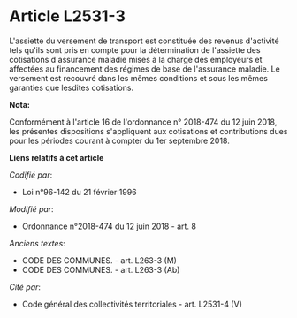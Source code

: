 # Article L2531-3

L'assiette du versement de transport est constituée des revenus d'activité tels qu'ils sont pris en compte pour la
détermination de l'assiette des cotisations d'assurance maladie mises à la charge des employeurs et affectées au financement
des régimes de base de l'assurance maladie. Le versement est recouvré dans les mêmes conditions et sous les mêmes garanties
que lesdites cotisations.

**Nota:**

Conformément à l'article 16 de l'ordonnance n° 2018-474 du 12 juin 2018, les présentes dispositions s'appliquent aux
cotisations et contributions dues pour les périodes courant à compter du 1er septembre 2018.

**Liens relatifs à cet article**

_Codifié par_:

  - Loi n°96-142 du 21 février 1996

_Modifié par_:

  - Ordonnance n°2018-474 du 12 juin 2018 - art. 8

_Anciens textes_:

  - CODE DES COMMUNES. - art. L263-3 (M)
  - CODE DES COMMUNES. - art. L263-3 (Ab)

_Cité par_:

  - Code général des collectivités territoriales - art. L2531-4 (V)
